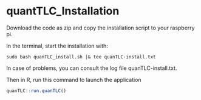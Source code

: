 # quantTLC_Installation

Download the code as zip and copy the installation script to your raspberry pi.

In the terminal, start the installation with:

```
sudo bash quanTLC_install.sh |& tee quanTLC-install.txt
```

In case of problems, you can consult the log file quanTLC-install.txt.

Then in R, run this command to launch the application
```r
quanTLC::run.quanTLC()
```
